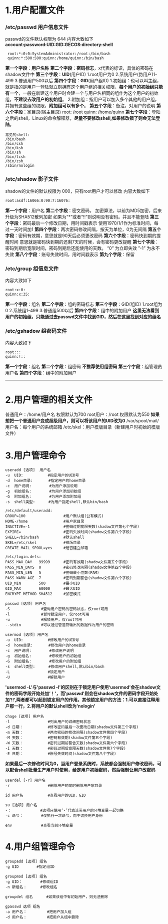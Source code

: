 # __1.用户配置文件__ 
###  __/etc/passwd 用户信息文件__
passwd的文件默认权限为 644
内容大致如下
__account:password:UID:GID:GECOS:directory:shell__
```shell
 root:*:0:0:SystemAdministrator:/root:/bin/bash
 quinn:*:500:500:quinn:/home/quinn:/bin/bash
```
__第一个字段__：__用户名称__
__第二个字段__：__密码标志__，x代表的标识，具体的密码在shadow文件中
__第三个字段__：__UID__(用户ID)
1.root用户为0
2.系统用户(伪用户)1-499
3.普通用户500以后
__第四个字段__：__GID__(用户组ID)
1.初始组：也可以叫主组，就是指的是用户一登陆就立刻拥有这个用户组的相关权限，__每个用户的初始组只能有一个__，一般在新建这个用户时会建一个与用户名相同的组作为这个用户的初始组，__不建议去改用户的初始组__。
2.附加组：指用户可以加入多个其他的用户组，并拥有这些组的权限，__附加组可以有多个__。
__第五个字段__：备注，对用户的说明
__第六个字段__：家目录(宿主目录) 
root: /root
quinn: /home/quinn
__第七个字段__：登陆之后的shell，Linux的命令解释器，__尽量不要修改shell,如果修改错了则会无法登陆__。
```
常见的shell:
/bin/bash
/bin/csh
/bin/ksh
/bin/sh
/bin/tcsh
/bin/zsh
/sbin/nologin
```
###  __/etc/shadow 影子文件__
shadow的文件的默认权限为 000，只有root用户才可以修改
内容大致如下
```
root:asdf:16066:0:90:7:16076:
```
__第一个字段__：用户名
__第二个字段__：密文密码，
加密算法，以前为MD5加密，后来升级为SHA512散列加密
如果为“*”或者“!!”则说明没有密码。并且不能登陆
__第三个字段__：密码最后一个修改日期，用时间戳表示
使用1970/1/1作为标准时间，每过一天时间加1
__第四个字段__：两次密码修改间隔，按天为单位，0为无间隔
__第五个字段__：密码有效期，意思就是90天后必须更改密码
__第六个字段__：密码快到期的提醒时间 意思就是密码快到期的还剩7天的时候，会有密码更改提醒
__第七个字段__：密码到期后宽限时间，密码到期后还能使用的天数。
“0”  为立即失效
”-1” 为永不失效 
__第八个字段__：账号失效时间，用时间戳表示
__第九个字段__：保留
###  __/etc/group  组信息文件__
内容大致如下
```
root:x:0:
quinn:x:35:
```
__第一个字段__：组名
__第二个字段__：组的密码标志
__第三个字段__：GID(组ID)
1.root组为0
2.系统组1-499
3.普通组500以后
__第四个字段__：组中的附加用户
__这里无法看到用户的初始组，只能通过去passwd文件中找到GID，然后在这里找到对应的组名__
###  __/etc/gshadow 组密码文件__
内容大致如下
```
root:::
quinn:!::
```
__第一个字段__：组名
__第二个字段__：组密码  __不推荐使用组密码__
__第三个字段__：组管理员用户名
__第四个字段__：组中的附加用户
- - -
# __2.用户管理的相关文件__
普通用户：/home/用户名 权限默认为700
root用户：/root   权限默认为550
__如果想把一个普通用户变成超级用户，则可以将该用户的UID改为0__
/var/spool/mail/用户名：每个用户的系统邮箱
/etc/skel：用户模版目录（新建用户时初始的模版文件）

# __3.用户管理命令__
```shell
useradd [选项]  用户名
-u  UID:           #指定用户的UID号
-d  home目录:       #指定用户的home目录
-c  用户说明:        #为用户添加说明
-g  初始组名:        #为用户添加初始组
-G  附加组名:        #为用户添加附加组
-s  shell类型:      #为用户指定shell,默认bin/bash
```
```shell
/etc/default/useradd:
GROUP=100                 #用户默认组(公有模式)
HOME-/home                #用户家目录
INACTIVE=-1               #密码过期宽限天数(shadow文件第七个字段)
EXPIRE=                   #密码失效时间(shadow文件第八个字段)
SHELL=/bin/bash           #默认shell
SKEL=/etc/skel            #模版目录
CREATE_MAIL_SPOOL=yes     #是否建立邮箱
```
```shell
/etc/login.defs:
PASS_MAX_DAY   99999      #密码有效期(shadow文件第五个字段)
PASS_MIN_DAYS  0          #密码修改间隔(shadow文件第四个字段)
PASS_MIN_LEN   5          #密码最小位数(PAM)
PASS_WARN_AGE  7          #密码到期警告(shadow文件第六个字段)
UID_MIN        500        #最小UID
GID_MAX        60000      #最大UID
ENCRYPT_METHOD SHA512     #加密模式
```
```shell
passwd [选项] 用户名
-S              #查询用户密码的密码状态，仅root可用
-l              #暂时锁定用户，仅root可用
-u              #解锁用户，仅root可用
--stdin         #可以通过管道符输出的数据作为用户的密码
```
```shell
usermod [选项] 用户名
-u  UID:           #修改用户的UID号
-d  home目录:       #修改用户的home目录
-c  用户说明:        #修改用户说明
-g  初始组名:        #修改用户的初始组
-G  附加组名:        #修改用户的附加组
-s  shell类型:      #修改用户shell,默认bin/bash
-L                 #锁定用户
-U                 #解锁用户
```
__'usermod -L'与'passwd -l'的区别在于锁定用户使用‘usermod’会在shadow文件的密码字段开始处加‘！’，而'passwd'则会在shadow文件的密码字段开始处加‘!!’,两者都可以起到锁定用户的作用。其他锁定用户的方法：1.可以直接注释用户那一行，2.将用户的默认shell改为'nologin'__
```shell
chage [选项] 用户名
-l                 #列出用户的详细密码状态
-d 日期：           #修改密码最后一次更改日期(shadow文件第三个字段)
-m 天数：           #两次密码的修改间隔(shadow文件第四个字段)
-M 天数：           #密码有效期(shadow文件第五个字段)
-W 天数：           #密码过期前警告天数(shadow文件第六个字段)
-I 天数：           #密码过期后宽限天数(shadow文件第7个字段)
-E 日期：           #账号失效时间(shadow文件第八个字段)
```
__如果最后一次修改时间为0，当用户登录系统时，系统都会强制用户修改密码，可以配合shell批量生产用户时使用，给定用户初始密码，然后强制让用户改密码__
```shell
userdel [-r] 用户名
-r                 #删除用户的同时删除用户家目录
```
```shell
id 用户名           #查看用户的UID，GID
```
```shell
su [选项] 用户名
-：             #选项只使用‘-’代表连带用户的环境变量一起切换
-c 命令：        #仅执行一次命令，而不切换用户身份
```
```shell
env             #查看当前环境变量
```
# __4.用户组管理命令__
```shell
groupadd [选项] 组名
-g GID        #指定组ID
```
```shell
groupmod [选项] 组名
-g GID：        #修改组ID
-n 新组名：      #修改组名   
```
```shell
groupdel 组名      #如果该组中有初始用户，则无法删除
```
```shell
gpasswd 选项 组名
-a 用户名：         #把用户加入组
-d 用户名：         #把用户从组中删除
```
